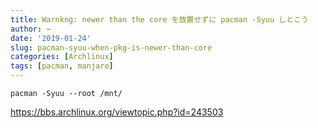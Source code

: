 ```yaml
---
title: Warnkng: newer than the core を放置せずに pacman -Syuu しとこう
author: ~
date: '2019-01-24'
slug: pacman-syuu-when-pkg-is-newer-than-core
categories: [Archlinux]
tags: [pacman, manjaro]
---
```


```{.sh}
pacman -Syuu --root /mnt/
```

https://bbs.archlinux.org/viewtopic.php?id=243503
